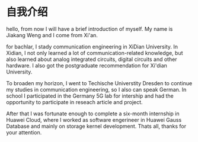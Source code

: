 # 自我介绍
hello, from now I will have a brief introduction of myself. 
My name is Jiakang Weng and I come from Xi'an. 

for bachlar, I stady communication engineering in XiDian University.
In Xidian, I not only learned a lot of communication-related knowledge, 
but also learned about analog integrated circuits, digital circuits and other hardware. I also got the postgraduate recommendation for Xi'dian University.

To broaden my horizon, I went to Techische Universtity Dresden to continue my studies in communication engineering, so I also can speak German.
In school I participated in the Germany 5G lab for intership and had the opportunity to participate in reseach article and project.

After that I was fortunate enough to complete a six-month internship in Huawei Cloud, 
where I worked as software engerineer in Huawei Gauss Database and mainly on storage kernel development.
Thats all, thanks for your attention.


